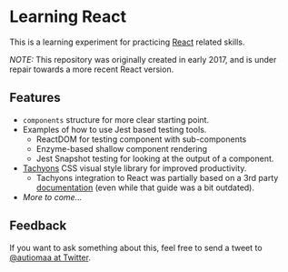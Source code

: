 # Learning React

This is a learning experiment for practicing [React](https://reactjs.org/) related skills.

_NOTE:_ This repository was originally created in early 2017, and is under repair towards a more recent React version.

## Features

- `components` structure for more clear starting point.
- Examples of how to use Jest based testing tools.
  - ReactDOM for testing component with sub-components
  - Enzyme-based shallow component rendering
  - Jest Snapshot testing for looking at the output of a component.
- [Tachyons](http://tachyons.io/) CSS visual style library for improved productivity.
  - Tachyons integration to React was partially based on a 3rd party [documentation](https://github.com/tachyons-css/tachyons-and-react) (even while that guide was a bit outdated).
- _More to come…_

## Feedback

If you want to ask something about this, feel free to send a tweet to [@autiomaa at Twitter](https://twitter.com/autiomaa).
